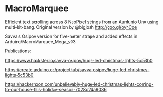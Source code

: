 # MacroMarquee
Efficient text scrolling across 8 NeoPixel strings from an Aurdunio Uno using multi-bit-bang. Original version by @bigjosh http://goo.gl/oyhCoe


Savva's Osipov version for five-meter strape and added effects
in Arduino/MacroMarquee_Mega_v03

Publications:

https://www.hackster.io/savva-osipov/huge-led-christmas-lights-5c53b0

https://create.arduino.cc/projecthub/savva-osipov/huge-led-christmas-lights-5c53b0

https://hackernoon.com/unbelievably-huge-led-christmas-lights-coming-to-our-house-this-holiday-season-7028c24a9036
